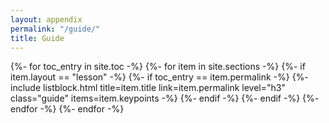 ```yaml
---
layout: appendix
permalink: "/guide/"
title: Guide
---
```

{%- for toc_entry in site.toc -%}
  {%- for item in site.sections -%}
    {%- if item.layout == "lesson" -%}
      {%- if toc_entry == item.permalink -%}
        {%- include listblock.html title=item.title link=item.permalink level="h3" class="guide" items=item.keypoints -%}
      {%- endif -%}
    {%- endif -%}
  {%- endfor -%}
{%- endfor -%}
